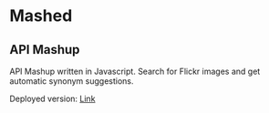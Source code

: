 # Mashed

## API Mashup

API Mashup written in Javascript. Search for Flickr images and get automatic synonym suggestions.

Deployed version:
[Link](http://u03.christianblom.se/)
